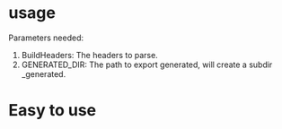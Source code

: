 # usage 

Parameters needed:
1. BuildHeaders: The headers to parse.
2. GENERATED_DIR: The path to export generated, will create a subdir _generated.

# Easy to use

